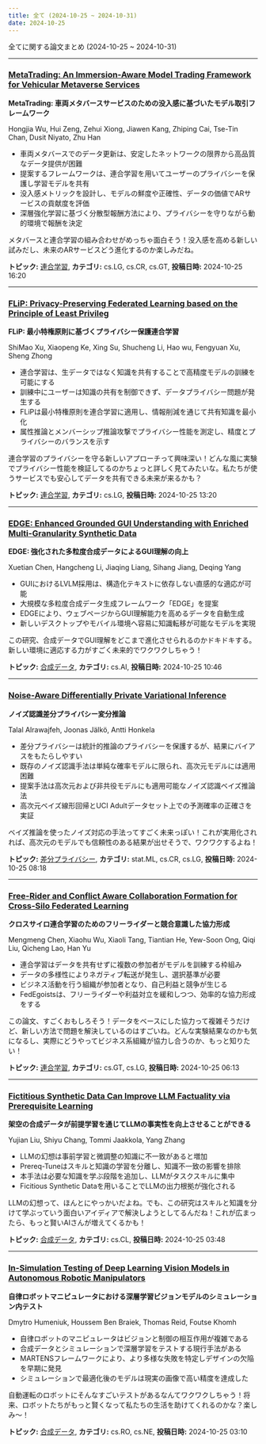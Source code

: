 ```yaml
---
title: 全て (2024-10-25 ~ 2024-10-31)
date: 2024-10-25
---
```


全てに関する論文まとめ (2024-10-25 ~ 2024-10-31)


- - -

### [MetaTrading: An Immersion-Aware Model Trading Framework for Vehicular Metaverse Services](http://arxiv.org/abs/2410.19665)

**MetaTrading: 車両メタバースサービスのための没入感に基づいたモデル取引フレームワーク**

Hongjia Wu, Hui Zeng, Zehui Xiong, Jiawen Kang, Zhiping Cai, Tse-Tin Chan, Dusit Niyato, Zhu Han

- 車両メタバースでのデータ更新は、安定したネットワークの限界から高品質なデータ提供が困難
- 提案するフレームワークは、連合学習を用いてユーザーのプライバシーを保護し学習モデルを共有
- 没入感メトリックを設計し、モデルの鮮度や正確性、データの価値でARサービスの貢献度を評価
- 深層強化学習に基づく分散型報酬方法により、プライバシーを守りながら動的環境で報酬を決定

メタバースと連合学習の組み合わせがめっちゃ面白そう！没入感を高める新しい試みだし、未来のARサービスどう進化するのか楽しみだね。



**トピック:** [連合学習](../../fl), **カテゴリ:** cs.LG, cs.CR, cs.GT, **投稿日時:** 2024-10-25 16:20


- - -

### [FLiP: Privacy-Preserving Federated Learning based on the Principle of Least Privileg](http://arxiv.org/abs/2410.19548)

**FLiP: 最小特権原則に基づくプライバシー保護連合学習**

ShiMao Xu, Xiaopeng Ke, Xing Su, Shucheng Li, Hao wu, Fengyuan Xu, Sheng Zhong

- 連合学習は、生データではなく知識を共有することで高精度モデルの訓練を可能にする
- 訓練中にユーザーは知識の共有を制御できず、データプライバシー問題が発生する
- FLiPは最小特権原則を連合学習に適用し、情報削減を通じて共有知識を最小化
- 属性推論とメンバーシップ推論攻撃でプライバシー性能を測定し、精度とプライバシーのバランスを示す

連合学習のプライバシーを守る新しいアプローチって興味深い！どんな風に実験でプライバシー性能を検証してるのかちょっと詳しく見てみたいな。私たちが使うサービスでも安心してデータを共有できる未来が来るかも？



**トピック:** [連合学習](../../fl), **カテゴリ:** cs.LG, **投稿日時:** 2024-10-25 13:20


- - -

### [EDGE: Enhanced Grounded GUI Understanding with Enriched Multi-Granularity Synthetic Data](http://arxiv.org/abs/2410.19461)

**EDGE: 強化された多粒度合成データによるGUI理解の向上**

Xuetian Chen, Hangcheng Li, Jiaqing Liang, Sihang Jiang, Deqing Yang

- GUIにおけるLVLM採用は、構造化テキストに依存しない直感的な適応が可能
- 大規模な多粒度合成データ生成フレームワーク「EDGE」を提案
- EDGEにより、ウェブページからGUI理解能力を高めるデータを自動生成
- 新しいデスクトップやモバイル環境へ容易に知識転移が可能なモデルを実現

この研究、合成データでGUI理解をどこまで進化させられるのかドキドキする。新しい環境に適応する力がすごく未来的でワクワクしちゃう！



**トピック:** [合成データ](../../sd), **カテゴリ:** cs.AI, **投稿日時:** 2024-10-25 10:46


- - -

### [Noise-Aware Differentially Private Variational Inference](http://arxiv.org/abs/2410.19371)

**ノイズ認識差分プライバシー変分推論**

Talal Alrawajfeh, Joonas Jälkö, Antti Honkela

- 差分プライバシーは統計的推論のプライバシーを保護するが、結果にバイアスをもたらしやすい
- 既存のノイズ認識手法は単純な確率モデルに限られ、高次元モデルには適用困難
- 提案手法は高次元および非共役モデルにも適用可能なノイズ認識ベイズ推論法
- 高次元ベイズ線形回帰とUCI Adultデータセット上での予測確率の正確さを実証

ベイズ推論を使ったノイズ対応の手法ってすごく未来っぽい！これが実用化されれば、高次元のモデルでも信頼性のある結果が出せそうで、ワクワクするよね！



**トピック:** [差分プライバシー](../../dp), **カテゴリ:** stat.ML, cs.CR, cs.LG, **投稿日時:** 2024-10-25 08:18


- - -

### [Free-Rider and Conflict Aware Collaboration Formation for Cross-Silo Federated Learning](http://arxiv.org/abs/2410.19321)

**クロスサイロ連合学習のためのフリーライダーと競合意識した協力形成**

Mengmeng Chen, Xiaohu Wu, Xiaoli Tang, Tiantian He, Yew-Soon Ong, Qiqi Liu, Qicheng Lao, Han Yu

- 連合学習はデータを共有せずに複数の参加者がモデルを訓練する枠組み
- データの多様性によりネガティブ転送が発生し、選択基準が必要
- ビジネス活動を行う組織が参加者となり、自己利益と競争が生じる
- FedEgoistsは、フリーライダーや利益対立を緩和しつつ、効率的な協力形成をする

この論文、すごくおもしろそう！データをベースにした協力って複雑そうだけど、新しい方法で問題を解決しているのはすごいね。どんな実験結果なのかも気になるし、実際にどうやってビジネス系組織が協力し合うのか、もっと知りたい！



**トピック:** [連合学習](../../fl), **カテゴリ:** cs.GT, cs.LG, **投稿日時:** 2024-10-25 06:13


- - -

### [Fictitious Synthetic Data Can Improve LLM Factuality via Prerequisite Learning](http://arxiv.org/abs/2410.19290)

**架空の合成データが前提学習を通じてLLMの事実性を向上させることができる**

Yujian Liu, Shiyu Chang, Tommi Jaakkola, Yang Zhang

- LLMの幻想は事前学習と微調整の知識に不一致があると増加
- Prereq-Tuneはスキルと知識の学習を分離し、知識不一致の影響を排除
- 本手法は必要な知識を学ぶ段階を追加し、LLMがタスクスキルに集中
- Ficitious Synthetic Dataを用いることでLLMの出力根拠が強化される

LLMの幻想って、ほんとにやっかいだよね。でも、この研究はスキルと知識を分けて学ぶっていう面白いアイディアで解決しようとしてるんだね！これが広まったら、もっと賢いAIさんが増えてくるかも！



**トピック:** [合成データ](../../sd), **カテゴリ:** cs.CL, **投稿日時:** 2024-10-25 03:48


- - -

### [In-Simulation Testing of Deep Learning Vision Models in Autonomous Robotic Manipulators](http://arxiv.org/abs/2410.19277)

**自律ロボットマニピュレータにおける深層学習ビジョンモデルのシミュレーション内テスト**

Dmytro Humeniuk, Houssem Ben Braiek, Thomas Reid, Foutse Khomh

- 自律ロボットのマニピュレータはビジョンと制御の相互作用が複雑である
- 合成データとシミュレーションで深層学習をテストする現行手法がある
- MARTENSフレームワークにより、より多様な失敗を特定しデザインの欠陥を早期に発見
- シミュレーションで最適化後のモデルは現実の画像で高い精度を達成した

自動運転のロボットにそんなすごいテストがあるなんてワクワクしちゃう！将来、ロボットたちがもっと賢くなって私たちの生活を助けてくれるのかな？楽しみ～！



**トピック:** [合成データ](../../sd), **カテゴリ:** cs.RO, cs.NE, **投稿日時:** 2024-10-25 03:10

